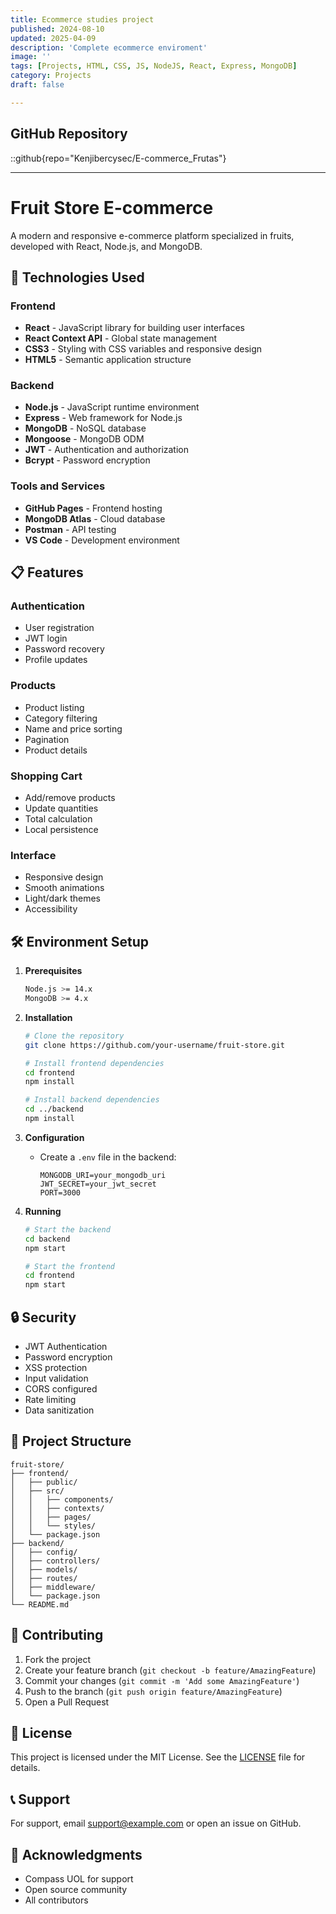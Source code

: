 ```yaml
---
title: Ecommerce studies project
published: 2024-08-10
updated: 2025-04-09
description: 'Complete ecommerce enviroment'
image: ''
tags: [Projects, HTML, CSS, JS, NodeJS, React, Express, MongoDB]
category: Projects
draft: false

---
```


## GitHub Repository 
::github{repo="Kenjibercysec/E-commerce_Frutas"}

--- 

# Fruit Store E-commerce

A modern and responsive e-commerce platform specialized in fruits, developed with React, Node.js, and MongoDB.

## 🚀 Technologies Used

### Frontend
- **React** - JavaScript library for building user interfaces
- **React Context API** - Global state management
- **CSS3** - Styling with CSS variables and responsive design
- **HTML5** - Semantic application structure

### Backend
- **Node.js** - JavaScript runtime environment
- **Express** - Web framework for Node.js
- **MongoDB** - NoSQL database
- **Mongoose** - MongoDB ODM
- **JWT** - Authentication and authorization
- **Bcrypt** - Password encryption

### Tools and Services
- **GitHub Pages** - Frontend hosting
- **MongoDB Atlas** - Cloud database
- **Postman** - API testing
- **VS Code** - Development environment

## 📋 Features

### Authentication
- User registration
- JWT login
- Password recovery
- Profile updates

### Products
- Product listing
- Category filtering
- Name and price sorting
- Pagination
- Product details

### Shopping Cart
- Add/remove products
- Update quantities
- Total calculation
- Local persistence

### Interface
- Responsive design
- Smooth animations
- Light/dark themes
- Accessibility

## 🛠️ Environment Setup

1. **Prerequisites**
   ```bash
   Node.js >= 14.x
   MongoDB >= 4.x
   ```

2. **Installation**
   ```bash
   # Clone the repository
   git clone https://github.com/your-username/fruit-store.git

   # Install frontend dependencies
   cd frontend
   npm install

   # Install backend dependencies
   cd ../backend
   npm install
   ```

3. **Configuration**
   - Create a `.env` file in the backend:
     ```
     MONGODB_URI=your_mongodb_uri
     JWT_SECRET=your_jwt_secret
     PORT=3000
     ```

4. **Running**
   ```bash
   # Start the backend
   cd backend
   npm start

   # Start the frontend
   cd frontend
   npm start
   ```

## 🔒 Security

- JWT Authentication
- Password encryption
- XSS protection
- Input validation
- CORS configured
- Rate limiting
- Data sanitization

## 📁 Project Structure

```
fruit-store/
├── frontend/
│   ├── public/
│   ├── src/
│   │   ├── components/
│   │   ├── contexts/
│   │   ├── pages/
│   │   └── styles/
│   └── package.json
├── backend/
│   ├── config/
│   ├── controllers/
│   ├── models/
│   ├── routes/
│   ├── middleware/
│   └── package.json
└── README.md
```

## 🤝 Contributing

1. Fork the project
2. Create your feature branch (`git checkout -b feature/AmazingFeature`)
3. Commit your changes (`git commit -m 'Add some AmazingFeature'`)
4. Push to the branch (`git push origin feature/AmazingFeature`)
5. Open a Pull Request

## 📝 License

This project is licensed under the MIT License. See the [LICENSE](LICENSE) file for details.

## 📞 Support

For support, email support@example.com or open an issue on GitHub.

## 🙏 Acknowledgments

- Compass UOL for support
- Open source community
- All contributors 